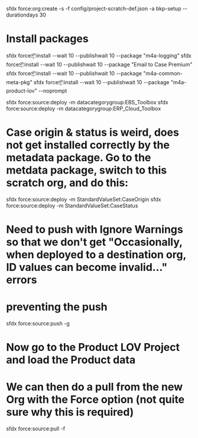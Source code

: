 sfdx force:org:create -s -f config/project-scratch-def.json -a bkp-setup --durationdays 30

# Install packages

sfdx force:package:install --wait 10 --publishwait 10 --package "m4a-logging"
sfdx force:package:install --wait 10 --publishwait 10 --package "Email to Case Premium"
sfdx force:package:install --wait 10 --publishwait 10 --package "m4a-common-meta-pkg"
sfdx force:package:install --wait 10 --publishwait 10 --package "m4a-product-lov" --noprompt

 sfdx force:source:deploy -m datacategorygroup:EBS_Toolbox
 sfdx force:source:deploy -m datacategorygroup:ERP_Cloud_Toolbox

 # Case origin & status is weird, does not get installed correctly by the metadata package. Go to the metdata package, switch to this scratch org, and do this:
sfdx force:source:deploy -m StandardValueSet:CaseOrigin
sfdx force:source:deploy -m StandardValueSet:CaseStatus
 
 # Need to push with Ignore Warnings so that we don't get "Occasionally, when deployed to a destination org, ID values can become invalid..." errors
 # preventing the push
sfdx force:source:push -g

# Now go to the Product LOV Project and load the Product data

# We can then do a pull from the new Org with the Force option (not quite sure why this is required)
sfdx force:source:pull -f